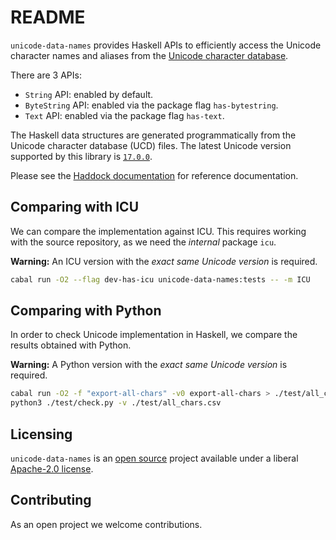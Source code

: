 # README

`unicode-data-names` provides Haskell APIs to efficiently access the Unicode
character names and aliases from the
[Unicode character database](https://www.unicode.org/ucd/).

There are 3 APIs:
- `String` API: enabled by default.
- `ByteString` API: enabled via the package flag `has-bytestring`.
- `Text` API: enabled via the package flag `has-text`.

The Haskell data structures are generated programmatically from the
Unicode character database (UCD) files. The latest Unicode version
supported by this library is
[`17.0.0`](https://www.unicode.org/versions/Unicode17.0.0/).

Please see the
[Haddock documentation](https://hackage.haskell.org/package/unicode-data-names)
for reference documentation.

## Comparing with ICU

We can compare the implementation against ICU. This requires working with the
source repository, as we need the _internal_ package `icu`.

__Warning:__ An ICU version with the _exact same Unicode version_ is required.

```bash
cabal run -O2 --flag dev-has-icu unicode-data-names:tests -- -m ICU
```

## Comparing with Python

In order to check Unicode implementation in Haskell, we compare the results obtained
with Python.

__Warning:__ A Python version with the _exact same Unicode version_ is required.

```bash
cabal run -O2 -f "export-all-chars" -v0 export-all-chars > ./test/all_chars.csv
python3 ./test/check.py -v ./test/all_chars.csv
```

## Licensing

`unicode-data-names` is an [open source](https://github.com/composewell/unicode-data)
project available under a liberal [Apache-2.0 license](LICENSE).

## Contributing

As an open project we welcome contributions.

